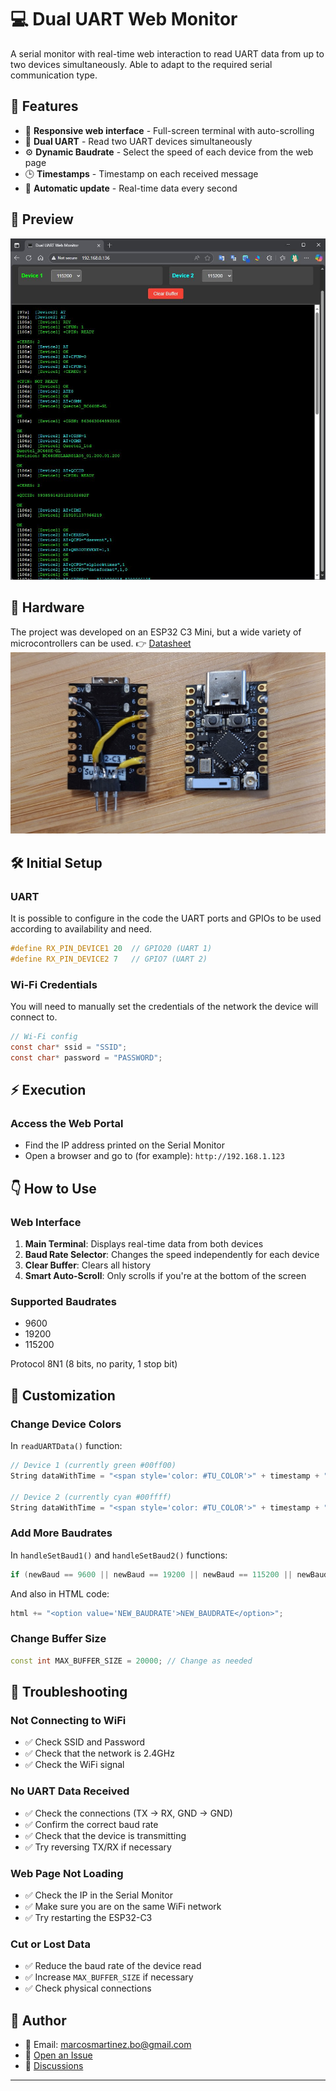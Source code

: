 # 💻  Dual UART Web Monitor

A serial monitor with real-time web interaction to read UART data from up to two devices simultaneously. Able to adapt to the required serial communication type.

## 🦾 Features

- 📱 **Responsive web interface** - Full-screen terminal with auto-scrolling
- 🔌 **Dual UART** - Read two UART devices simultaneously
- ⚙️ **Dynamic Baudrate** - Select the speed of each device from the web page
- 🕒 **Timestamps** - Timestamp on each received message
- 🔄 **Automatic update** - Real-time data every second

## 👀 Preview
![Image](Pictures/Capture.JPG)


## 🚗 Hardware
 The project was developed on an ESP32 C3 Mini, but a wide variety of microcontrollers can be used.
👉 [Datasheet](https://michiel.vanderwulp.be/domotica/Modules/ESP32-C3-SuperMini/)
![Image](Pictures/Photo.JPG)
## 🛠️ Initial Setup

### UART
It is possible to configure in the code the UART ports and GPIOs to be used according to availability and need.

```c
#define RX_PIN_DEVICE1 20  // GPIO20 (UART 1)
#define RX_PIN_DEVICE2 7   // GPIO7 (UART 2)
```

### Wi-Fi Credentials
You will need to manually set the credentials of the network the device will connect to.

```c
// Wi-Fi config
const char* ssid = "SSID";
const char* password = "PASSWORD";
```

## ⚡ Execution

### Access the Web Portal
- Find the IP address printed on the Serial Monitor
- Open a browser and go to (for example): `http://192.168.1.123`

## 👇 How to Use

### Web Interface
1. **Main Terminal**: Displays real-time data from both devices
2. **Baud Rate Selector**: Changes the speed independently for each device
3. **Clear Buffer**: Clears all history
4. **Smart Auto-Scroll**: Only scrolls if you're at the bottom of the screen

### Supported Baudrates
- 9600
- 19200  
- 115200

 Protocol 8N1 (8 bits, no parity, 1 stop bit)


## 🎨 Customization

### Change Device Colors
In `readUARTData()` function:
```cpp
// Device 1 (currently green #00ff00)
String dataWithTime = "<span style='color: #TU_COLOR'>" + timestamp + "[Device1] " + newData1 + "</span>\n";

// Device 2 (currently cyan #00ffff)  
String dataWithTime = "<span style='color: #TU_COLOR'>" + timestamp + "[Device2] " + newData2 + "</span>\n";
```

### Add More Baudrates
In `handleSetBaud1()` and `handleSetBaud2()` functions:
```cpp
if (newBaud == 9600 || newBaud == 19200 || newBaud == 115200 || newBaud == NEW_BAUDRATE) {
```

And also in HTML code:
```cpp
html += "<option value='NEW_BAUDRATE'>NEW_BAUDRATE</option>";
```

### Change Buffer Size
```cpp
const int MAX_BUFFER_SIZE = 20000; // Change as needed
```

## 🔧 Troubleshooting

### Not Connecting to WiFi
- ✅ Check SSID and Password
- ✅ Check that the network is 2.4GHz
- ✅ Check the WiFi signal

### No UART Data Received
- ✅ Check the connections (TX → RX, GND → GND)
- ✅ Confirm the correct baud rate
- ✅ Check that the device is transmitting
- ✅ Try reversing TX/RX if necessary

### Web Page Not Loading
- ✅ Check the IP in the Serial Monitor
- ✅ Make sure you are on the same WiFi network
- ✅ Try restarting the ESP32-C3

### Cut or Lost Data
- ✅ Reduce the baud rate of the device read
- ✅ Increase `MAX_BUFFER_SIZE` if necessary
- ✅ Check physical connections

## 👤 Author
- 📧 Email: marcosmartinez.bo@gmail.com
- 🐛 [Open an Issue](https://github.com/Mdmartinez97/DualUART_WebMonitor/issues)
- 💬 [Discussions](https://github.com/Mdmartinez97/DualUART_WebMonitor/discussions)


---

